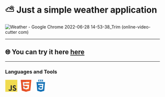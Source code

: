 # :partly_sunny: Just a simple weather application

![Weather - Google Chrome 2022-06-28 14-53-38_Trim (online-video-cutter com)](https://user-images.githubusercontent.com/73027259/176173359-5a2b4cc7-1ef7-4ba9-ab7a-be4133a97b2e.gif)

***

## 🌐 You can try it here <a href="https://weather-lk4ruw694-ilyaozhereliev.vercel.app" target="_blank"/>here</a>

***

### Languages and Tools
<div>
    <img src="https://github.com/devicons/devicon/blob/master/icons/javascript/javascript-original.svg" title="JavaScript" alt="JavaScript" width="40" height="40"/>&nbsp;
  <img src="https://github.com/devicons/devicon/blob/master/icons/html5/html5-original.svg" title="HTML5" alt="HTML" width="40" height="40"/>&nbsp;
  <img src="https://github.com/devicons/devicon/blob/master/icons/css3/css3-plain-wordmark.svg"  title="CSS3" alt="CSS" width="40" height="40"/>&nbsp;
</div>
